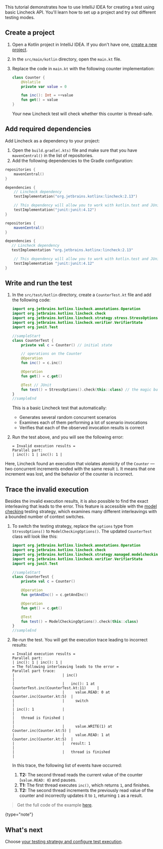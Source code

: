 [//]: # (title: Write your first test — tutorial)

This tutorial demonstrates how to use IntelliJ IDEA for creating a test using basic Lincheck API. You'll learn how to set
up a project and try out different testing modes.

## Create a project

1. Open a Kotlin project in IntelliJ IDEA. If you don't have one, [create a new project](https://kotlinlang.org/docs/jvm-get-started.html).

2. In the `src/main/kotlin` directory, open the `main.kt` file.

3. Replace the code in `main.kt` with the following counter implementation:

    ```kotlin
    class Counter {
        @Volatile
        private var value = 0
   
        fun inc(): Int = ++value
        fun get() = value
   }
    ```
   Your new Lincheck test will check whether this counter is thread-safe.

## Add required dependencies

Add Lincheck as a dependency to your project:

1. Open the `build.gradle(.kts)` file and make sure that you have `mavenCentral()` in the list of repositories.
2. Add the following dependencies to the Gradle configuration:

<tabs group="build-script">
<tab title="Kotlin" group-key="kotlin">

```kotlin
repositories {
    mavenCentral()
}

dependencies {
    // Lincheck dependency
    testImplementation("org.jetbrains.kotlinx:lincheck:2.13")

    // This dependency will allow you to work with kotlin.test and JUnit:
    testImplementation("junit:junit:4.12")
}
```

</tab>
<tab title="Groovy" group-key="groovy">

```groovy
repositories {
    mavenCentral()
}

dependencies {
   // Lincheck dependency
   testImplementation "org.jetbrains.kotlinx:lincheck:2.13"

    // This dependency will allow you to work with kotlin.test and JUnit:
    testImplementation "junit:junit:4.12"
}
```
</tab>
</tabs>

## Write and run the test

1. In the `src/test/kotlin` directory, create a `CounterTest.kt` file and add the following code:

   ```kotlin
   import org.jetbrains.kotlinx.lincheck.annotations.Operation
   import org.jetbrains.kotlinx.lincheck.check
   import org.jetbrains.kotlinx.lincheck.strategy.stress.StressOptions
   import org.jetbrains.kotlinx.lincheck.verifier.VerifierState
   import org.junit.Test
   
   //sampleStart
   class CounterTest {
       private val c = Counter() // initial state
   
       // operations on the Counter
       @Operation
       fun inc() = c.inc()
   
       @Operation
       fun get() = c.get()
   
       @Test // JUnit
       fun test() = StressOptions().check(this::class) // the magic button
   }
   //sampleEnd
   ```

   This is a basic Lincheck test that automatically:

   * Generates several random concurrent scenarios
   * Examines each of them performing a lot of scenario invocations
   * Verifies that each of the observed invocation results is correct
   
2. Run the test above, and you will see the following error:

   ```text
   = Invalid execution results =
   Parallel part:
   | inc(): 1 | inc(): 1 |
   ```

Here, Lincheck found an execution that violates atomicity of the `Counter` — two concurrent increments ended
with the same result `1`. It means that one increment was lost, and the behavior of the counter is incorrect.

## Trace the invalid execution

Besides the invalid execution results, it is also possible to find the exact interleaving that leads to the error. This
feature is accessible with the [model checking](testing-strategies.md#model-checking) testing strategy, which examines many different interleavings with a bounded
number of context switches.

1. To switch the testing strategy, replace the `options` type from `StressOptions()` to `ModelCheckingOptions()`.
   The updated `CounterTest` class will look like this:

   ```kotlin
   import org.jetbrains.kotlinx.lincheck.annotations.Operation
   import org.jetbrains.kotlinx.lincheck.check
   import org.jetbrains.kotlinx.lincheck.strategy.managed.modelchecking.ModelCheckingOptions
   import org.jetbrains.kotlinx.lincheck.verifier.VerifierState
   import org.junit.Test
   
   //sampleStart
   class CounterTest {
       private val c = Counter()
   
       @Operation
       fun getAndInc() = c.getAndInc()
   
       @Operation
       fun get() = c.get()
   
       @Test
       fun test() = ModelCheckingOptions().check(this::class)
   }
   //sampleEnd
   ```

2. Re-run the test. You will get the execution trace leading to incorrect results:

   ```text
   = Invalid execution results =
   Parallel part:
   | inc(): 1 | inc(): 1 |
   = The following interleaving leads to the error =
   Parallel part trace:
   |                      | inc()                                                 |
   |                      |   inc(): 1 at CounterTest.inc(CounterTest.kt:11)     |
   |                      |     value.READ: 0 at Counter.inc(Counter.kt:5)  |
   |                      |     switch                                            |
   | inc(): 1             |                                                       |
   |   thread is finished |                                                       |
   |                      |     value.WRITE(1) at Counter.inc(Counter.kt:5) |
   |                      |     value.READ: 1 at Counter.inc(Counter.kt:5)  |
   |                      |   result: 1                                           |
   |                      |   thread is finished                                  |
   ```

   In this trace, the following list of events have occurred:

   1. **T2:** The second thread reads the current value of the counter (`value.READ: 0`) and pauses.
   2. **T1:** The first thread executes `inc()`, which returns `1`, and finishes.  
   3. **T2:** The second thread increments the previously read value of the counter and incorrectly updates it to `1`,
  returning `1` as a result.

> Get the full code of the example [here](https://github.com/Kotlin/kotlinx-lincheck/blob/guide/src/jvm/test/org/jetbrains/kotlinx/lincheck/test/guide/CounterTest.kt).
>
{type="note"}

## What's next

Choose [your testing strategy and configure test execution](testing-strategies.md).
